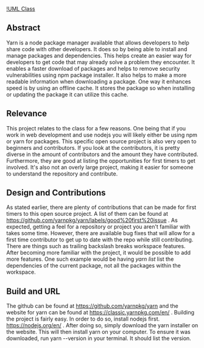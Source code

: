 [!UML Class](/IndividualProjectProposal.png)


## Abstract
Yarn is a node package manager available that allows developers to help share code with other developers.
It does so by being able to install and manage packages and dependencies. This helps create an easier way
for developers to get code that may already solve a problem they encounter. It enables a faster download of packages
and helps to remove security vulnerabilities using npm package installer. It also helps to make a more readable 
information when downloading a package. One way it enhances speed is by using an offline cache. It stores the package
so when installing or updating the package it can utilize this cache.


## Relevance
This project relates to the class for a few reasons. One being that if you work in web development and use nodejs
you will likely either be using npm or yarn for packages. This specific open source project is also very open
to beginners and contributors. If you look at the contributors, it is pretty diverse in the amount of contributors 
and the amount they have contributed. Furthermore, they are good at listing the opportunities for first timers to 
get involved. It's also not an overly large project, making it easier for someone to understand the repository
and contribute.


## Design and Contributions
As stated earlier, there are plenty of contributions that can be made for first timers to this open source project.
A list of them can be found at https://github.com/yarnpkg/yarn/labels/good%20first%20issue . As expected, getting
a feel for a repository or project you aren't familiar with takes some time. However, there are available bug fixes
that will allow for a first time contributor to get up to date with the repo while still contributing. There are 
things such as trailing backslash breaks workspace features. After becoming more familiar with the project,
it would be possible to add more features. One such example would be having *yarn list* list the dependencies
of the current package, not all the packages within the workspace.


## Build and URL
The github can be found at https://github.com/yarnpkg/yarn and the website for yarn can be found at 
https://classic.yarnpkg.com/en/ . Building the project is fairly easy. In order to do so, install nodejs first.
https://nodejs.org/en/ . After doing so, simply download the yarn installer on the website. This will then
install yarn on your computer. To ensure it was downloaded, run yarn --version in your terminal. It should list
the version.